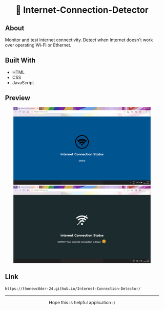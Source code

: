 <h1 align="center">📶 Internet-Connection-Detector</h1>

## About
Monitor and test Internet connectivity. Detect when Internet doesn't work over operating Wi-Fi or Ethernet.

## Built With
* HTML
* CSS 
* JavaScript

## Preview
<p align="Center">
  <img src="https://github.com/TheNewC0der-24/Internet-Connection-Detector/blob/master/Preview-1.png" width="450">
  <img src="https://github.com/TheNewC0der-24/Internet-Connection-Detector/blob/master/Preview-2.png" width="450">
</p>

## Link
	https://thenewc0der-24.github.io/Internet-Connection-Detector/

---
<p align="center"> Hope this is helpful application :)</p>
